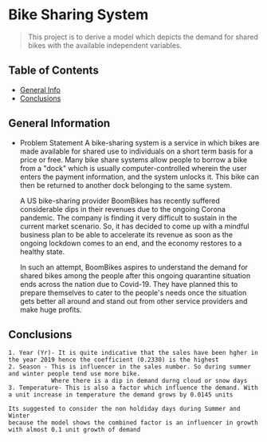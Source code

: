 # Bike Sharing System
> This project is to derive a model which depicts the demand for shared bikes with the available independent variables. 
## Table of Contents
* [General Info](#general-information)
* [Conclusions](#conclusions)

## General Information
- Problem Statement
    A bike-sharing system is a service in which bikes are made available for shared use to individuals on a short term basis for a price or free. Many bike share systems allow people to borrow a bike from a "dock" which is usually computer-controlled wherein the user enters the payment information, and the system unlocks it. This bike can then be returned to another dock belonging to the same system.


    A US bike-sharing provider BoomBikes has recently suffered considerable dips in their revenues due to the ongoing Corona pandemic. The company is finding it very difficult to sustain in the current market scenario. So, it has decided to come up with a mindful business plan to be able to accelerate its revenue as soon as the ongoing lockdown comes to an end, and the economy restores to a healthy state. 


    In such an attempt, BoomBikes aspires to understand the demand for shared bikes among the people after this ongoing quarantine situation ends across the nation due to Covid-19. They have planned this to prepare themselves to cater to the people's needs once the situation gets better all around and stand out from other service providers and make huge profits.

## Conclusions
    1. Year (Yr)- It is quite indicative that the sales have been hgher in the year 2019 hence the coefficient (0.2330) is the highest
    2. Season - This is influencer in the sales number. So during summer and winter people tend use more bike. 
                Where there is a dip in demand durng cloud or snow days
    3. Temperature- This is also a factor which influence the demand. With a unit increase in temperature the demand grows by 0.0145 units

    Its suggested to consider the non holdiday days during Summer and Winter
    because the model shows the combined factor is an influencer in growth with almost 0.1 unit growth of demand 
